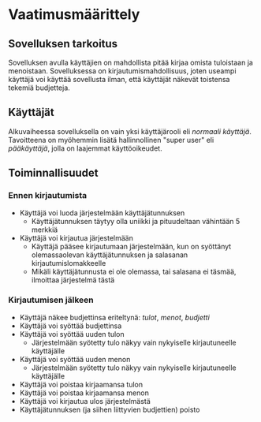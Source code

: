 # Vaatimusmäärittely

## Sovelluksen tarkoitus

Sovelluksen avulla käyttäjien on mahdollista pitää kirjaa omista tuloistaan ja menoistaan. Sovelluksessa on kirjautumismahdollisuus, joten useampi käyttäjä voi käyttää sovellusta ilman, että käyttäjät näkevät toistensa tekemiä budjetteja.

## Käyttäjät

Alkuvaiheessa sovelluksella on vain yksi käyttäjärooli eli _normaali käyttäjä_. Tavoitteena on myöhemmin lisätä hallinnollinen "super user" eli _pääkäyttäjä_, jolla on laajemmat käyttöoikeudet.

## Toiminnallisuudet

### Ennen kirjautumista

- Käyttäjä voi luoda järjestelmään käyttäjätunnuksen
  - Käyttäjätunnuksen täytyy olla uniikki ja pituudeltaan vähintään 5 merkkiä
- Käyttäjä voi kirjautua järjestelmään
  - Käyttäjä pääsee kirjautumaan järjestelmään, kun on syöttänyt olemassaolevan käyttäjätunnuksen ja salasanan kirjautumislomakkeelle
  - Mikäli käyttäjätunnusta ei ole olemassa, tai salasana ei täsmää, ilmoittaa järjestelmä tästä

### Kirjautumisen jälkeen

- Käyttäjä näkee budjettinsa eriteltynä: _tulot_, _menot_, _budjetti_
- Käyttäjä voi syöttää budjettinsa
- Käyttäjä voi syöttää uuden tulon
  - Järjestelmään syötetty tulo näkyy vain nykyiselle kirjautuneelle käyttäjälle
- Käyttäjä voi syöttää uuden menon
  - Järjestelmään syötetty tulo näkyy vain nykyiselle kirjautuneelle käyttäjälle
- Käyttäjä voi poistaa kirjaamansa tulon
- Käyttäjä voi poistaa kirjaamansa menon
- Käyttäjä voi kirjautua ulos järjestelmästä
- Käyttäjätunnuksen (ja siihen liittyvien budjettien) poisto
